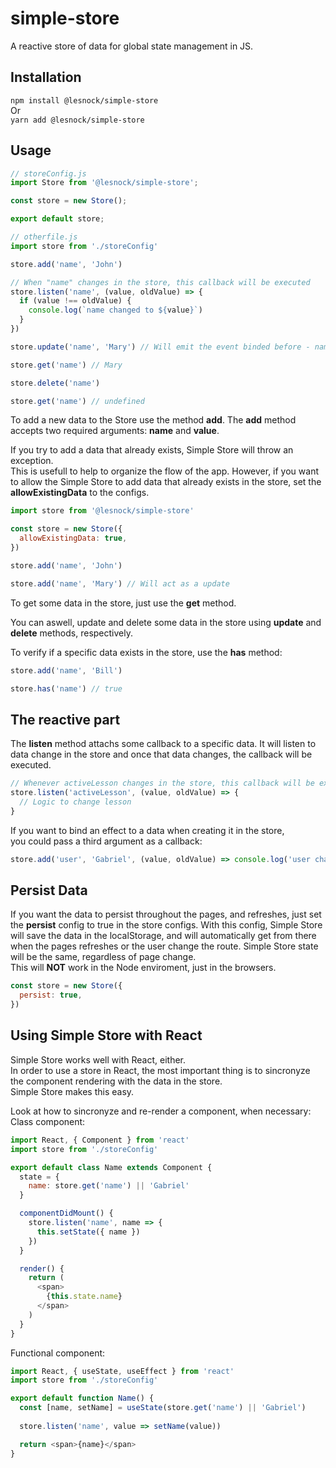 # simple-store
A reactive store of data for global state management in JS.

## Installation
`npm install @lesnock/simple-store`  
Or  
`yarn add @lesnock/simple-store`

## Usage
```javascript
// storeConfig.js
import Store from '@lesnock/simple-store';

const store = new Store();

export default store;

// otherfile.js
import store from './storeConfig'

store.add('name', 'John')

// When "name" changes in the store, this callback will be executed
store.listen('name', (value, oldValue) => {
  if (value !== oldValue) {
    console.log(`name changed to ${value}`)
  }
})

store.update('name', 'Mary') // Will emit the event binded before - name changed to 'Mary'

store.get('name') // Mary

store.delete('name')

store.get('name') // undefined
```

To add a new data to the Store use the method **add**. The **add** method accepts two required arguments: 
**name** and **value**.  

If you try to add a data that already exists, Simple Store will throw an exception.  
This is usefull to help to organize the flow of the app. However, if you want to allow the Simple Store
to add data that already exists in the store, set the **allowExistingData** to the configs.
```javascript
import store from '@lesnock/simple-store'

const store = new Store({
  allowExistingData: true,
})

store.add('name', 'John')

store.add('name', 'Mary') // Will act as a update
```

To get some data in the store, just use the **get** method.  

You can aswell, update and delete some data in the store using **update** and **delete** methods, respectively.  

To verify if a specific data exists in the store, use the **has** method:
```javascript
store.add('name', 'Bill')

store.has('name') // true
```

## The reactive part
The **listen** method attachs some callback to a specific data.
It will listen to data change in the store and once that data changes,
the callback will be executed.  
```javascript
// Whenever activeLesson changes in the store, this callback will be executed
store.listen('activeLesson', (value, oldValue) => {
  // Logic to change lesson
}
```

If you want to bind an effect to a data when creating it in the store,  
you could pass a third argument as a callback:
```javascript
store.add('user', 'Gabriel', (value, oldValue) => console.log('user changed'))
```

## Persist Data

If you want the data to persist throughout the pages, and refreshes,
just set the **persist** config to true in the store configs. With this config, Simple Store will
save the data in the localStorage, and will automatically get from there when the pages refreshes
or the user change the route. Simple Store state will be the same, regardless of page change.  
This will **NOT** work in the Node enviroment, just in the browsers.
```javascript
const store = new Store({
  persist: true,
}) 
```

## Using Simple Store with React
Simple Store works well with React, either.  
In order to use a store in React, the most important thing is to sincronyze the component rendering
with the data in the store.  
Simple Store makes this easy.

Look at how to sincronyze and re-render a component, when necessary:  
Class component:
```javascript
import React, { Component } from 'react'
import store from './storeConfig'

export default class Name extends Component {
  state = {
    name: store.get('name') || 'Gabriel'
  }

  componentDidMount() {
    store.listen('name', name => {
      this.setState({ name })
    })
  }

  render() {
    return (
      <span>
        {this.state.name}
      </span>
    )
  }
}
```

Functional component:
```javascript
import React, { useState, useEffect } from 'react'
import store from './storeConfig'

export default function Name() {
  const [name, setName] = useState(store.get('name') || 'Gabriel')
  
  store.listen('name', value => setName(value))

  return <span>{name}</span>
}